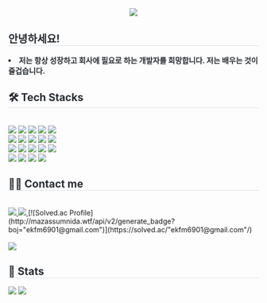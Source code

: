 <div align= "center">
    <img src="https://capsule-render.vercel.app/api?type=egg&color=0:644f4f,100:f8f7f7&height=180&text=Hello%20World!%20I'm%20jinsoon&animation=twinkling&fontColor=4b4848&fontSize=40" />
    </div>
    <div style="text-align: left;"> 
    <h2 style="border-bottom: 1px solid #d8dee4; color: #282d33;"> 안녕하세요! </h2>  
    <div style="font-weight: 700; font-size: 15px; text-align: left; color: #282d33;">  <li> 저는 항상 성장하고 회사에 필요로 하는 개발자를 희망합니다. 저는 배우는 것이 즐겁습니다. </div> 
    </div>
    <div style="text-align: left;">
    <h2 style="border-bottom: 1px solid #d8dee4; color: #282d33;"> 🛠️ Tech Stacks </h2> <br> 
    <div style="margin: ; text-align: left;" "text-align: left;"> <img src="https://img.shields.io/badge/CSS3-1572B6?style=plastic&logo=CSS3&logoColor=white">
          <img src="https://img.shields.io/badge/Flutter-02569B?style=plastic&logo=Flutter&logoColor=white">
          <img src="https://img.shields.io/badge/Figma-F24E1E?style=plastic&logo=Figma&logoColor=white">
          <img src="https://img.shields.io/badge/Discord-5865F2?style=plastic&logo=Discord&logoColor=white">
          <img src="https://img.shields.io/badge/Github-181717?style=plastic&logo=Github&logoColor=white">
          <br/><img src="https://img.shields.io/badge/HTML5-E34F26?style=plastic&logo=HTML5&logoColor=white">
          <img src="https://img.shields.io/badge/jQuery-0769AD?style=plastic&logo=jQuery&logoColor=white">
          <img src="https://img.shields.io/badge/Java-007396?style=plastic&logo=Java&logoColor=white">
          <img src="https://img.shields.io/badge/Javascript-F7DF1E?style=plastic&logo=Javascript&logoColor=white">
          <img src="https://img.shields.io/badge/MySQL-4479A1?style=plastic&logo=MySQL&logoColor=white">
          <br/><img src="https://img.shields.io/badge/Node.js-339933?style=plastic&logo=Node.js&logoColor=white">
          <img src="https://img.shields.io/badge/Python-3776AB?style=plastic&logo=Python&logoColor=white">
          <img src="https://img.shields.io/badge/Oracle-F80000?style=plastic&logo=Oracle&logoColor=white">
          <img src="https://img.shields.io/badge/C-A8B9CC?style=plastic&logo=C&logoColor=white">
          <img src="https://img.shields.io/badge/Spring Boot-6DB33F?style=plastic&logo=Spring Boot&logoColor=white">
          <br/><img src="https://img.shields.io/badge/Vue.js-4FC08D?style=plastic&logo=Vue.js&logoColor=white">
          <img src="https://img.shields.io/badge/React-61DAFB?style=plastic&logo=React&logoColor=white">
          <img src="https://img.shields.io/badge/Apache Tomcat-F8DC75?style=plastic&logo=Apache Tomcat&logoColor=white">
          <img src="https://img.shields.io/badge/Linux-FCC624?style=plastic&logo=Linux&logoColor=white">
          </div>
    </div>
    <div style="text-align: left;">
    <h2 style="border-bottom: 1px solid #d8dee4; color: #282d33;"> 🧑‍💻 Contact me </h2> <br> 
    <div style="text-align: left;"> <a href=https://velog.io/@ekfm8581> <img src="https://img.shields.io/badge/Velog-20C997?style=plastic&logo=Velog&logoColor=white&link=https://velog.io/@ekfm8581"> </a>
         <a href=mailto:ekfm6901@gmail.com> <img src="https://img.shields.io/badge/Gmail-EA4335?style=plastic&logo=Gmail&logoColor=white&link=mailto:ekfm6901@gmail.com"> </a>
        [![Solved.ac Profile](http://mazassumnida.wtf/api/v2/generate_badge?boj="ekfm6901@gmail.com")](https://solved.ac/"ekfm6901@gmail.com"/)
          </div>  <br> 
    <div style="text-align: left;"> <a href="https://hits.seeyoufarm.com"> <img src="https://hits.seeyoufarm.com/api/count/incr/badge.svg?url=https%3A%2F%2Fgithub.com%2Flsssssssssssssss%2F&count_bg=%23000000&title_bg=%23000000&icon=github.svg&icon_color=%23FFFFFF&title=GitHub&edge_flat=false"/></a>
       </div> 
    </div>
    <div style="text-align: left;"> 
    <h2 style="border-bottom: 1px solid #d8dee4; color: #282d33;"> 🏅 Stats </h2> <div style="text-align: left;"> <img src="https://github-readme-stats.vercel.app/api?username=lsssssssssssssss&bg_color=180,00000000,&title_color=000000&text_color=000000"
         /> <img src="https://github-readme-stats.vercel.app/api/top-langs/?username=lsssssssssssssss&layout=compact&bg_color=180,00000000,&title_color=000000&text_color=000000"
           /> </div> 
    </div>
    
